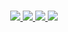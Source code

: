 
<p align="center">
  <br>
  <a href="https://twitter.com/FarhadPishgar" target="blank"><img src="https://img.shields.io/badge/Twitter--success.svg?color=lightgrey&style=for-the-badge">
  <a href="https://www.linkedin.com/in/farhad-pishgar-15b52680" target="blank"><img src="https://img.shields.io/badge/Linkedin--success.svg?color=lightgrey&style=for-the-badge">
  <a href="https://scholar.google.com/citations?user=2nZSphQAAAAJ&hl=en" target="blank"><img src="https://img.shields.io/badge/Google%20Scholar--success.svg?color=lightgrey&style=for-the-badge">
  <a href="https://github.com/FarhadPishgar/FarhadPishgar/blob/main/OIABM.md" target="blank"><img src="https://img.shields.io/badge/Once%20In%20A%20Blue%20Moon--success.svg?color=lightgrey&style=for-the-badge">   
</p>

